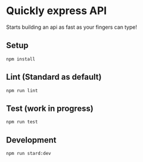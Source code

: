 # Quickly express API

Starts building an api as fast as your fingers can type!


## Setup

```
npm install
```

## Lint (Standard as default)

```
npm run lint
```

## Test (work in progress)

```
npm run test
```

## Development

```
npm run stard:dev
```
